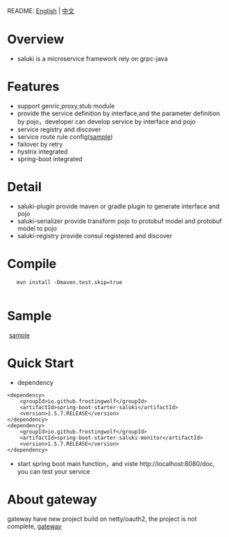 README: [English](https://github.com/venus-boot/saluki/blob/master/README.md) | [中文](https://github.com/venus-boot/saluki/blob/master/README-zh.md)

 
# Overview

* saluki is a microservice framework rely on grpc-java

# Features
* support genric,proxy,stub module 
* provide the service definition by interface,and the parameter definition by pojo，developer can develop service by interface and pojo
* service registry and discover
* service route rule config(<a href="http://dubbo.io/User+Guide-zh.htm#UserGuide-zh-%E8%B7%AF%E7%94%B1%E8%A7%84%E5%88%99">sample</a>)
* failover by retry
* hystrix integrated
* spring-boot integrated


# Detail

* saluki-plugin provide maven or gradle plugin to generate interface and pojo
* saluki-serializer provide transform pojo to protobuf model and  protobuf model to pojo
* saluki-registry provide consul registered and discover

# Compile
```
   mvn install -Dmaven.test.skip=true
   
```
# Sample
  <a href="https://github.com/venus-boot/saluki/tree/master/saluki-example">sample</a>
  
# Quick Start

* dependency

```
<dependency>
	<groupId>io.github.frostingwolf</groupId>
	<artifactId>spring-boot-starter-saluki</artifactId>
	<version>1.5.7.RELEASE</version>
</dependency>
<dependency>
	<groupId>io.github.frostingwolf</groupId>
	<artifactId>spring-boot-starter-saluki-monitor</artifactId>
	<version>1.5.7.RELEASE</version>
</dependency>
```

* start spring boot main function，and viste http://localhost:8080/doc, you can test your service

# About gateway
  gateway have new project build on netty/oauth2, the project is not complete, <a href="https://github.com/linking12/tesla">gateway</a> 
